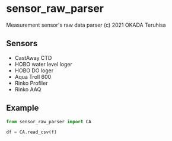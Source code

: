 # sensor_raw_parser
Measurement sensor's raw data parser
(c) 2021 OKADA Teruhisa

## Sensors
- CastAway CTD
- HOBO water level loger
- HOBO DO loger
- Aqua Troll 600
- Rinko Profiler
- Rinko AAQ

## Example
```py
from sensor_raw_parser import CA

df = CA.read_csv(f)
```
